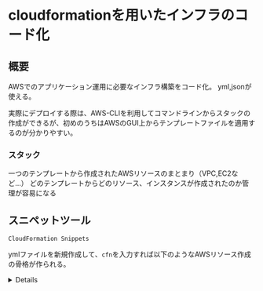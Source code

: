 # cloudformationを用いたインフラのコード化

## 概要

AWSでのアプリケーション運用に必要なインフラ構築をコード化。
yml,jsonが使える。

実際にデプロイする際は、AWS-CLIを利用してコマンドラインからスタックの作成ができるが、初めのうちはAWSのGUI上からテンプレートファイルを適用するのが分かりやすい。

### スタック

一つのテンプレートから作成されたAWSリソースのまとまり（VPC,EC2など...）
どのテンプレートからどのリソース、インスタンスが作成されたのか管理が容易になる

## スニペットツール

`CloudFormation Snippets`

ymlファイルを新規作成して、`cfn`を入力すれば以下のようなAWSリソース作成の骨格が作られる。

<details>
```
AWSTemplateFormatVersion: 2010-09-09
Description: |

Parameters:

Metadata:

Mappings:

Conditions:

Resources:

Transform:

Outputs:

```
</details>
